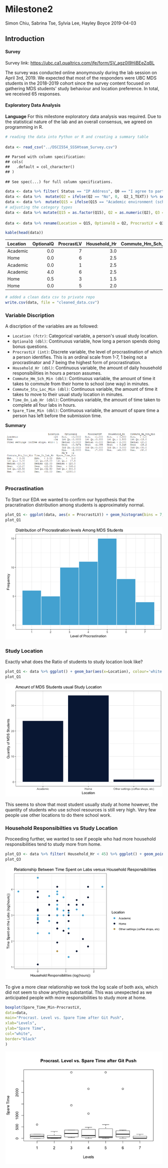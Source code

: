 Milestone2
================
Simon Chiu, Sabrina Tse, Sylvia Lee, Hayley Boyce
2019-04-03

Introduction
------------

#### Survey

Survey link: https://ubc.ca1.qualtrics.com/jfe/form/SV_agz0I9HiBEeZqBL


The survey was conducted online anonymously during the lab session on April 3rd, 2019. We expected that most of the responders were UBC MDS students in the 2018-2019 cohort since the survey content focused on gathering MDS students' study behaviour and location preference. In total, we received 65 responses.


#### Exploratory Data Analysis

**Language**
For this milestone exploratory data analysis was required. Due to the statistical nature of the lab and an overall consensus, we agreed on programming in R.

``` r
# reading the data into Python or R and creating a summary table

data <- read_csv("../DSCI554_SSSHteam_Survey.csv")
```

    ## Parsed with column specification:
    ## cols(
    ##   .default = col_character()
    ## )

    ## See spec(...) for full column specifications.

``` r
data <- data %>% filter( Status == "IP Address", Q0 == "I agree to participate" ) %>% select(Q15, Q2, Q2_1_TEXT, Q3, Q4,Q16, Q11, Q5, Q18)
data <- data %>%  mutate(Q2 = ifelse(Q2 == "No", 0,  Q2_1_TEXT)) %>% select(-Q2_1_TEXT)
data <- data %>%  mutate(Q15 = ifelse(Q15 == "Academic environment (school libraries, lounges, classrooms)", "Academic",  Q15))
# adjusting the category types
data <- data %>% mutate(Q15 = as.factor(Q15), Q2 = as.numeric(Q2), Q3 = as.integer(Q3),  Q4 = as.numeric(Q4),  Q16 = as.numeric(Q16),  Q11 = as.numeric(Q11), Q5 = as.numeric(Q5), Q18= as.numeric(Q18) )

data <- data %>% rename(Location = Q15, OptionalQ = Q2, ProcrastLV = Q3,  Household_Hr = Q4,  Commute_Hm_Sch_Min = Q16,  Commute_Stu_Loc_Min = Q11, Time_On_Lab_Hr = Q5, Spare_Time_Min= Q18 )
```

``` r
kable(head(data))
```

| Location |  OptionalQ|  ProcrastLV|  Household\_Hr|  Commute\_Hm\_Sch\_Min|  Commute\_Stu\_Loc\_Min|  Time\_On\_Lab\_Hr|  Spare\_Time\_Min|
|:---------|----------:|-----------:|--------------:|----------------------:|-----------------------:|------------------:|-----------------:|
| Academic |        0.0|           7|            3.0|                     20|                      10|                 12|                10|
| Home     |        0.0|           6|            2.5|                     35|                       0|                 11|               120|
| Academic |        0.0|           1|            2.5|                     20|                      10|                 24|               180|
| Academic |        4.0|           6|            2.5|                     25|                      20|                 20|               180|
| Home     |        0.5|           3|            1.5|                     40|                      60|                 20|              1440|
| Home     |        0.0|           5|            2.0|                     30|                      10|                 15|              2880|


``` r
# added a clean data csv to private repo
write.csv(data, file = "cleaned_data.csv")
```

### Variable Discription

A discription of the variables are as followed:

-   `Location (fctr)`: Categorical variable, a person's usual study location.
-   `OptionalQ (dbl)`: Continuous variable, how long a person spends doing bonus questions.
-   `ProcrastLV (int)`: Discrete variable, the level of procrastination of which a person identifies. This is an ordinal scale from 1-7, 1 being not a procrastinator and 7 being the highest form of procrastination.
-   `Household_Hr (dbl)`: Continuous variable, the amount of daily household responsibilities in hours a person assumes.
-   `Commute_Hm_Sch_Min (dbl)`: Continuous variable, the amount of time it takes to commute from their home to school (one way) in minutes.
-   `Commute_Stu_Loc_Min (dbl)`: Continuous variable, the amount of time it takes to move to their usual study location in minutes.
-   `Time_On_Lab_Hr (dbl)`: Continuous variable, the amount of time taken to complete all four labs in hours.
-   `Spare_Time_Min (dbl)`: Continuous variable, the amount of spare time a person has left before the submission time.


**Summary**

![](summary.png)


### Procrastination

To Start our EDA we wanted to confirm our hypothesis that the pracratination distribution among students is approximately normal.

``` r
plot_Q1 <- ggplot(data, aes(x = ProcrastLV)) + geom_histogram(bins = 7, colour='white', fill = "#51B1D9") +theme_bw() + labs(x= "Level of Procrastination", y = "Frequency", title = "Distribution of Procrastination levels Among MDS Students") + scale_x_continuous(breaks = seq(1, 7, len = 7) )
plot_Q1
```

![](Milestone2_files/figure-markdown_github/unnamed-chunk-5-1.png)

### Study Location

Exactly what does the Ratio of students to study location look like?

``` r
plot_Q1 <- data %>% ggplot() + geom_bar(aes(x=Location), colour='white', fill = "#082042") +theme_bw() + labs(x= "Location", y = "Quantity of MDS Students", title = "Amount of MDS Students usual Study Location")
plot_Q1
```

![](Milestone2_files/figure-markdown_github/unnamed-chunk-6-1.png)

This seems to show that most student usually study at home however, the quantity of students who use school resources is still very high. Very few people use other locations to do there school work.

### Household Responsibilties vs Study Location

Proceeding further, we wanted to see if people who had more household responsibilities tend to study more from home.

``` r
plot_Q3 <- data %>% filter( Household_Hr < 45) %>% ggplot() + geom_point(aes(x = log(Household_Hr), y= log(Time_On_Lab_Hr), colour = Location), size = 2)  +theme_bw() + labs(x= "Household Responsibilities (log(hours))", y = "Time Spent on the Labs (log(hours))", title = "Relationship Between Time Spent on Labs versus Household Responsibilities ") + scale_color_manual(values  = c("#51B1D9", "#082042", "#BFA057"))
plot_Q3
```

![](Milestone2_files/figure-markdown_github/unnamed-chunk-7-1.png)

To give a more clear relationship we took the log scale of both axis, which did not seem to show anything substantial. This was unexpected as we anticipated people with more responsibilities to study more at home.

``` r
boxplot(Spare_Time_Min~ProcrastLV,
data=data,
main="Procrast. Level vs. Spare Time after Git Push",
xlab="Levels",
ylab="Spare Time",
col="white",
border="black"
)
```

![](Milestone2_files/figure-markdown_github/unnamed-chunk-8-1.png)
